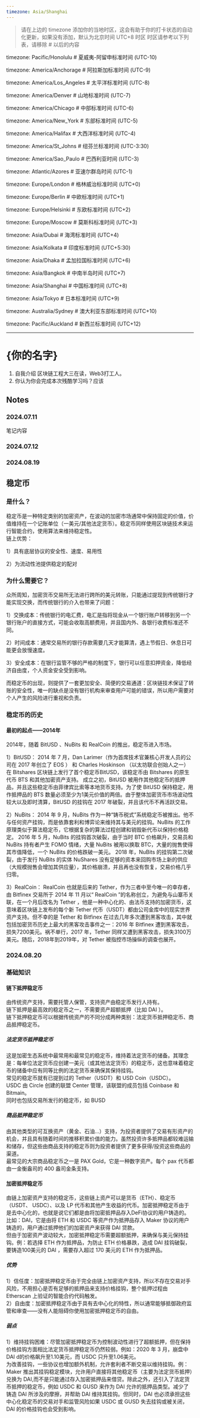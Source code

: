 ```yaml
---
timezone: Asia/Shanghai
---
```


> 请在上边的 timezone 添加你的当地时区，这会有助于你的打卡状态的自动化更新，如果没有添加，默认为北京时间 UTC+8 时区
> 时区请参考以下列表，请移除 # 以后的内容

timezone: Pacific/Honolulu # 夏威夷-阿留申标准时间 (UTC-10)

timezone: America/Anchorage # 阿拉斯加标准时间 (UTC-9)

timezone: America/Los_Angeles # 太平洋标准时间 (UTC-8)

timezone: America/Denver # 山地标准时间 (UTC-7)

timezone: America/Chicago # 中部标准时间 (UTC-6)

timezone: America/New_York # 东部标准时间 (UTC-5)

timezone: America/Halifax # 大西洋标准时间 (UTC-4)

timezone: America/St_Johns # 纽芬兰标准时间 (UTC-3:30)

timezone: America/Sao_Paulo # 巴西利亚时间 (UTC-3)

timezone: Atlantic/Azores # 亚速尔群岛时间 (UTC-1)

timezone: Europe/London # 格林威治标准时间 (UTC+0)

timezone: Europe/Berlin # 中欧标准时间 (UTC+1)

timezone: Europe/Helsinki # 东欧标准时间 (UTC+2)

timezone: Europe/Moscow # 莫斯科标准时间 (UTC+3)

timezone: Asia/Dubai # 海湾标准时间 (UTC+4)

timezone: Asia/Kolkata # 印度标准时间 (UTC+5:30)

timezone: Asia/Dhaka # 孟加拉国标准时间 (UTC+6)

timezone: Asia/Bangkok # 中南半岛时间 (UTC+7)

timezone: Asia/Shanghai # 中国标准时间 (UTC+8)

timezone: Asia/Tokyo # 日本标准时间 (UTC+9)

timezone: Australia/Sydney # 澳大利亚东部标准时间 (UTC+10)

timezone: Pacific/Auckland # 新西兰标准时间 (UTC+12)

---

# {你的名字}

1. 自我介绍     区块链工程大三在读，Web3打工人。
2. 你认为你会完成本次残酷学习吗？应该

## Notes

<!-- Content_START -->

### 2024.07.11

笔记内容

### 2024.07.12

### 2024.08.19

## 稳定币
### 是什么？
稳定币是一种特定类别的加密资产，在波动的加密市场通常中保持固定的价值，价值维持在一个记账单位（一美元/其他法定货币）。稳定币同样使用区块链技术来运行智能合约，使用算法来维持稳定性。  
链上优势：

1）具有底层协议的安全性、速度、易用性

2）为流动性池提供稳定的配对  
### 为什么需要它？
众所周知，加密货币交易所无法进行跨所的美元转账，只能通过提现到传统银行才能实现交换，而传统银行的介入也带来了问题：

1）交换成本：传统银行的电汇费，电汇是指将现金从一个银行账户转移到另一个银行账户的直接方式，可能会收取高额费用，并且国内外、各银行收费标准还不同。

2）时间成本：通常交易所的银行存款需要几天才能算清，遇上节假日、休息日可能更会放慢速度。

3）安全成本：在银行监管不够的严格的制度下，银行可以任意扣押资金，降低经济自由度，个人资金安全受到影响。

而稳定币的出现，则提供了一套更加安全、简便的交易通道：区块链技术保证了转账的安全性，唯一的缺点是没有银行机构来审查用户可能的错误，所以用户需要对个人产生的风险进行重视和负责。

### 稳定币的历史
#### 最初的起点——2014年

2014年，随着 BitUSD 、NuBits 和 RealCoin 的推出，稳定币进入市场。

1）BitUSD：
2014 年 7 月，Dan Larimer（作为首席技术官兼核心开发人员的公司在 2017 年创立了 EOS ） 和 Charles Hoskinson （以太坊联合创始人之一）在 Bitshares 区块链上发行了首个稳定币BitUSD，该稳定币由 Bitshares 的原生代币 BTS 和其他加密资产支持。
成立之初，BitUSD 被用作其他稳定币的抵押品，并且这些稳定币由菲律宾比索等本地货币支持。为了使 BitUSD 保持稳定，用作抵押品的 BTS 数量必须至少为1美元价值的两倍。由于整体加密货币市场波动性较大以及即时清算，BitUSD 的挂钩在 2017 年破裂，并且该代币不再活跃交易。

2）NuBits：
2014 年 9 月，NuBits 作为一种“铸币税式”系统稳定币被推出。他不与任何资产挂钩，而是依靠套利和博弈论来维持其与美元的挂钩。NuBits 的工作原理类似于算法稳定币，它根据复杂的算法过程创建和销毁新代币以保持价格稳定。
2016 年 5 月，NuBits 的挂钩首次破裂，由于当时 BTC 价格飙升，交易员和 NuBits 持有者产生 FOMO 情绪，大量 NuBits 被用以换取 BTC，大量的抛售使得其市值降低，一个 NuBits 的价格跌破一美元。
2018 年，NuBits 的挂钩第二次破裂，由于发行 NuBits 的实体 NuShares 没有足够的资本来回购市场上新的供应（大规模抛售会增加其供应量），其价格崩溃，并且再也没有恢复，交易价格几乎归零。

3）RealCoin：
RealCoin 也就是后来的 Tether，作为三者中至今唯一的幸存者，由 Bitfinex 交易所于 2014 年 11 月以“ RealCoin ”的名称创立，为避免与山寨币关联，在一个月后改名为 Tether ，他是一种中心化的、由法币支持的加密货币，这意味着区块链上发布的每个新 Tether 代币（USDT）都由公司金库中的现实世界资产支持。但不幸的是 Tether 和 Bitfinex 在过去几年多次遭到黑客攻击，其中就包括加密货币历史上最大的黑客攻击事件之一：2016 年 Bitfinex 遭到黑客攻击，损失7200美元。祸不单行，2017 年，Tether 同样又遭到黑客攻击，损失3100万美元。随后，2018年到2019年，对 Tether 被指控市场操纵的调查也展开。  

### 2024.08.20  

### 基础知识
#### 链下抵押稳定币
由传统资产支持，需要托管人保管，支持资产由稳定币发行人持有。  
链下抵押是最高效的稳定币之一，不需要资产超额抵押（比如 DAI ）。  
链下抵押稳定币可以根据传统资产的不同分成两种类别：法定货币抵押稳定币、商品抵押稳定币。
##### 法定货币抵押稳定币
这是加密生态系统中最常用和最常见的稳定币，维持着法定货币的储备。其理念是：每单位法定货币应创建一美元（或其他法定货币）的稳定币，这也意味着稳定币的储备中应有同等比例的法定货币来确保其保持挂钩。  
常见的稳定币就有已提到过的 Tether（USDT）和 USD Coin（USDC）。  
USDC 由 Circle 创建的联盟 Center 管理，该联盟的成员包括 Coinbase 和 Bitmain。  
同时也包括交易所发行的稳定币，如 BUSD 
##### 商品抵押稳定币
由其他类型的可互换资产（黄金、石油...）支持，为投资者提供了交易有形资产的机会，并且具有随着时间的推移积累价值的能力。虽然投资许多抵押品都较难运输和储存，但这些由商品支持的稳定币则为投资者提供了更多获得/投资这些商品的渠道。  
最常见的大宗商品稳定币之一是 PAX Gold，它是一种数字资产。每个 pax 代币都由一金衡盎司的 400 盎司金条支持。
#### 加密抵押稳定币
由链上加密资产支持的稳定币，这些链上资产可以是货币（ETH）、稳定币（USDT、 USDC）、以及 LP 代币和其他产生收益的代币。加密抵押稳定币由于是去中心化的，也就是说它们都是由将加密抵押品存入DeFi协议的用户铸造的。  
比如：DAI，它是由将 ETH 和 USDC 等资产作为抵押品存入 Maker 协议的用户铸造的，用户通过抵押他们的加密资产来获得 DAI 贷款。  
但由于加密资产波动较大，加密抵押稳定币需要超额抵押，来确保与美元保持挂钩。例：若选择 ETH 作为抵押品，为防止 ETH 价格暴跌，造成 DAI 挂钩破裂，要铸造100美元的 DAI ，需要存入超过 170 美元的 ETH 作为抵押品。
##### 优势
1）信任度：加密抵押稳定币由于完全由链上加密资产支持，所以不存在交易对手风险，不用担心是否有足够的抵押品来支持价格挂钩，整个抵押过程由 Etherscan 上验证的智能合约代码触发。  
2）自由度：加密抵押稳定币由于具有去中心化的特性，所以通常能够抵御政府监管和审查——没有人能阻碍你使用加密抵押稳定币的自由。
##### 弱点
1）维持挂钩困难：尽管加密抵押稳定币为控制波动性进行了超额抵押，但在保持价格挂钩方面相比法定货币抵押稳定币仍然较弱。例如：2020 年 3 月，崩盘中 DAI d的价格飙升至1.10美元，而 USDC 只升至1.06美元。  
为改善挂钩，一些协议也增加额外机制，允许套利者不断交易以维持挂钩。例：Maker 推出其挂钩稳定模块，允许用户直接将其他稳定币（主要为法定货币抵押）兑换为 DAI,而不是只能通过存入加密抵押品来借贷。除此之外，还引入了法定货币抵押的稳定币，例如 USDC 和 GUSD 来作为 DAI 允许的抵押品类型。减少了铸造 DAI 所涉及的摩擦，并帮助 DAI 维持其挂钩。但同时，DAI 也必须承担这些中心化稳定币的交易对手和监管风险如果 USDC 或 GUSD 失去挂钩或被关闭，DAI 的价格挂钩也会受到影响。




<!-- Content_END -->

